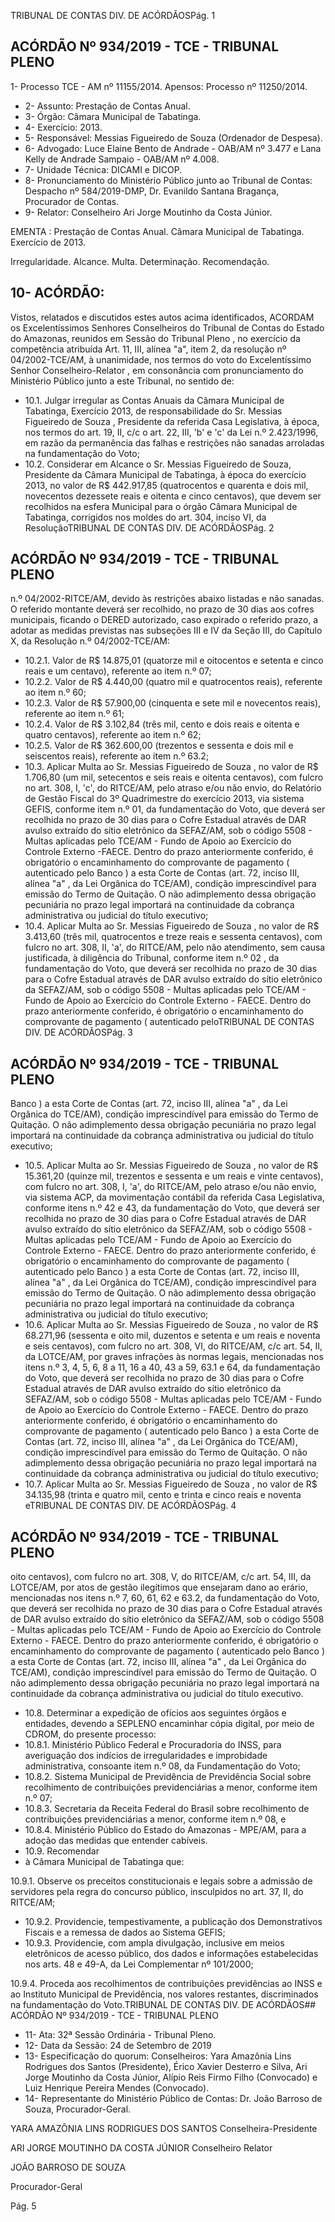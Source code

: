 TRIBUNAL DE CONTAS DIV. DE ACÓRDÃOSPág. 1

## ACÓRDÃO Nº 934/2019 - TCE - TRIBUNAL PLENO

1- Processo TCE - AM nº 11155/2014. Apensos: Processo nº  11250/2014.

- 2- Assunto: Prestação de Contas Anual.
- 3- Órgão: Câmara Municipal de Tabatinga.
- 4- Exercício: 2013.
- 5- Responsável: Messias Figueiredo de Souza (Ordenador de Despesa).
- 6- Advogado: Luce Elaine Bento de Andrade - OAB/AM nº 3.477 e Lana Kelly de Andrade Sampaio - OAB/AM nº 4.008.
- 7- Unidade Técnica: DICAMI e DICOP.
- 8- Pronunciamento do Ministério Público junto ao Tribunal de Contas: Despacho nº 584/2019-DMP, Dr. Evanildo Santana Bragança, Procurador de Contas.
- 9- Relator: Conselheiro Ari Jorge Moutinho da Costa Júnior.

EMENTA : Prestação  de  Contas  Anual. Câmara Municipal de Tabatinga. Exercício de 2013.

Irregularidade. Alcance. Multa. Determinação. Recomendação.

## 10-  ACÓRDÃO:

Vistos, relatados e discutidos estes autos acima identificados, ACORDAM os Excelentíssimos Senhores Conselheiros do Tribunal de Contas do Estado do Amazonas, reunidos em Sessão do Tribunal Pleno , no exercício da competência atribuída Art. 11, III, alínea "a", item 2, da resolução nº 04/2002-TCE/AM, à unanimidade, nos termos do voto do Excelentíssimo Senhor Conselheiro-Relator , em consonância com pronunciamento do Ministério Público junto a este Tribunal, no sentido de:

- 10.1. Julgar irregular as Contas Anuais da Câmara  Municipal de Tabatinga,  Exercício  2013,  de  responsabilidade  do Sr.  Messias Figueiredo  de  Souza ,  Presidente  da  referida  Casa  Legislativa,  à época, nos termos do art. 19, II, c/c o art. 22, III, 'b' e 'c' da Lei n.º 2.423/1996,  em razão  da  permanência  das falhas  e  restrições  não sanadas arroladas na fundamentação do Voto;
- 10.2. Considerar  em  Alcance o Sr.  Messias  Figueiredo  de  Souza, Presidente da Câmara Municipal de Tabatinga, à época do exercício 2013, no valor de R$ 442.917,85 (quatrocentos e quarenta e dois mil, novecentos dezessete reais e oitenta e cinco centavos), que devem ser recolhidos na esfera Municipal para o órgão Câmara Municipal de Tabatinga, corrigidos nos moldes do art. 304, inciso VI, da ResoluçãoTRIBUNAL DE CONTAS DIV. DE ACÓRDÃOSPág. 2

## ACÓRDÃO Nº 934/2019 - TCE - TRIBUNAL PLENO

n.º  04/2002-RITCE/AM,  devido  às  restrições  abaixo  listadas  e  não sanadas. O referido montante deverá ser recolhido, no prazo de 30 dias  aos  cofres  municipais,  ficando  o  DERED  autorizado,  caso expirado  o  referido  prazo, a adotar  as  medidas  previstas  nas subseções  III  e  IV  da  Seção  III,  do  Capítulo  X,  da  Resolução  n.º 04/2002-TCE/AM:

- 10.2.1. Valor de R$ 14.875,01 (quatorze mil e oitocentos e setenta e cinco reais e um centavo), referente ao item n.º 07;
- 10.2.2. Valor  de R$  4.440,00 (quatro  mil  e  quatrocentos  reais), referente ao item n.º 60;
- 10.2.3. Valor  de R$ 57.900,00 (cinquenta  e  sete  mil  e  novecentos reais), referente ao item n.º 61;
- 10.2.4. Valor de R$ 3.102,84 (três mil, cento e dois reais e oitenta e quatro centavos), referente ao item n.º 62;
- 10.2.5. Valor  de R$ 362.600,00 (trezentos  e  sessenta  e  dois  mil  e seiscentos reais), referente ao item n.º 63.2;
- 10.3. Aplicar Multa ao Sr. Messias Figueiredo de Souza , no valor de R$ 1.706,80 (um  mil,  setecentos  e  seis  reais  e  oitenta  centavos),  com fulcro no art. 308, I, 'c', do RITCE/AM, pelo atraso e/ou não envio, do Relatório de Gestão Fiscal do 3º Quadrimestre do exercício 2013, via sistema GEFIS, conforme item n.º 01, da fundamentação do Voto, que deverá  ser  recolhida  no  prazo  de  30  dias  para  o  Cofre  Estadual através de DAR avulso extraído do sítio eletrônico da SEFAZ/AM, sob o código 5508 - Multas aplicadas pelo TCE/AM - Fundo de Apoio ao Exercício do Controle Externo -FAECE. Dentro do prazo anteriormente conferido, é obrigatório o encaminhamento do comprovante de pagamento ( autenticado pelo Banco ) a esta Corte de Contas (art. 72, inciso III, alínea "a" , da Lei Orgânica do TCE/AM), condição imprescindível para emissão do Termo de Quitação. O não adimplemento dessa obrigação pecuniária no prazo legal importará na continuidade da cobrança administrativa ou judicial do título executivo;
- 10.4. Aplicar Multa ao Sr. Messias Figueiredo de Souza , no valor de R$ 3.413,60 (três mil, quatrocentos e treze reais e sessenta centavos), com fulcro no art. 308, II, 'a', do RITCE/AM, pelo não atendimento, sem causa justificada, à diligência do Tribunal, conforme item n.º 02 , da fundamentação do Voto, que deverá ser recolhida no prazo de 30 dias para o Cofre Estadual através de DAR avulso extraído do sítio eletrônico da SEFAZ/AM, sob o código 5508 - Multas aplicadas pelo TCE/AM - Fundo de Apoio ao Exercício do Controle Externo - FAECE. Dentro do prazo anteriormente conferido, é obrigatório o encaminhamento do comprovante de pagamento ( autenticado  peloTRIBUNAL DE CONTAS DIV. DE ACÓRDÃOSPág. 3

## ACÓRDÃO Nº 934/2019 - TCE - TRIBUNAL PLENO

Banco ) a esta Corte de Contas (art. 72, inciso III, alínea "a" , da Lei Orgânica  do  TCE/AM),  condição  imprescindível  para  emissão  do Termo de Quitação. O não adimplemento dessa obrigação pecuniária no prazo legal importará na continuidade da cobrança administrativa ou judicial do título executivo;

- 10.5. Aplicar Multa ao Sr. Messias Figueiredo de Souza , no valor de R$ 15.361,20 (quinze  mil,  trezentos  e  sessenta  e  um  reais  e  vinte centavos), com fulcro no art. 308, I, 'a', do RITCE/AM, pelo atraso e/ou  não  envio,  via  sistema  ACP,  da  movimentação  contábil  da referida Casa Legislativa, conforme itens n.º 42 e 43, da fundamentação do Voto, que deverá ser recolhida no prazo de 30 dias para  o  Cofre  Estadual  através  de  DAR  avulso  extraído  do  sítio eletrônico da SEFAZ/AM, sob o código 5508 - Multas aplicadas pelo TCE/AM - Fundo de Apoio ao Exercício do Controle Externo - FAECE. Dentro do prazo anteriormente conferido, é obrigatório o encaminhamento do comprovante de pagamento ( autenticado  pelo Banco ) a esta Corte de Contas (art. 72, inciso III, alínea "a" , da Lei Orgânica  do  TCE/AM),  condição  imprescindível  para  emissão  do Termo de Quitação. O não adimplemento dessa obrigação pecuniária no prazo legal importará na continuidade da cobrança administrativa ou judicial do título executivo;
- 10.6. Aplicar Multa ao Sr. Messias Figueiredo de Souza , no valor de R$ 68.271,96 (sessenta  e  oito  mil,  duzentos  e  setenta  e  um  reais  e noventa e seis centavos), com fulcro no art. 308, VI, do RITCE/AM, c/c art. 54, II, da LOTCE/AM, por graves infrações às normas legais, mencionadas nos itens n.º 3, 4, 5, 6, 8 a 11, 16 a 40, 43 a 59, 63.1 e 64, da fundamentação do Voto, que deverá ser recolhida no prazo de 30 dias para o Cofre Estadual através de DAR avulso extraído do sítio eletrônico da SEFAZ/AM, sob o código 5508 - Multas aplicadas pelo TCE/AM - Fundo de Apoio ao Exercício do Controle Externo - FAECE. Dentro do prazo anteriormente conferido, é obrigatório o encaminhamento do comprovante de pagamento ( autenticado  pelo Banco ) a esta Corte de Contas (art. 72, inciso III, alínea "a" , da Lei Orgânica  do  TCE/AM),  condição  imprescindível  para  emissão  do Termo de Quitação. O não adimplemento dessa obrigação pecuniária no prazo legal importará na continuidade da cobrança administrativa ou judicial do título executivo;
- 10.7. Aplicar Multa ao Sr. Messias Figueiredo de Souza , no valor de R$ 34.135,98 (trinta e quatro mil, cento e trinta e cinco reais e noventa eTRIBUNAL DE CONTAS DIV. DE ACÓRDÃOSPág. 4

## ACÓRDÃO Nº 934/2019 - TCE - TRIBUNAL PLENO

oito centavos), com fulcro no art. 308, V, do RITCE/AM, c/c art. 54, III, da LOTCE/AM, por atos de gestão ilegítimos que ensejaram dano ao erário, mencionadas  nos  itens n.º 7, 60, 61, 62 e 63.2, da fundamentação do Voto, que deverá ser recolhida no prazo de 30 dias para  o  Cofre  Estadual  através  de  DAR  avulso  extraído  do  sítio eletrônico da SEFAZ/AM, sob o código 5508 - Multas aplicadas pelo TCE/AM - Fundo de Apoio ao Exercício do Controle Externo - FAECE. Dentro do prazo anteriormente conferido, é obrigatório o encaminhamento do comprovante de pagamento ( autenticado  pelo Banco ) a esta Corte de Contas (art. 72, inciso III, alínea "a" , da Lei Orgânica  do  TCE/AM),  condição  imprescindível  para  emissão  do Termo de Quitação. O não adimplemento dessa obrigação pecuniária no prazo legal importará na continuidade da cobrança administrativa ou judicial do título executivo.

- 10.8. Determinar a expedição de ofícios aos seguintes órgãos e entidades, devendo  a  SEPLENO encaminhar  cópia  digital,  por  meio  de  CDROM, do presente processo:
- 10.8.1. Ministério  Público  Federal  e  Procuradoria  do  INSS,  para averiguação dos indícios de irregularidades e improbidade administrativa, consoante item n.º 08, da Fundamentação do Voto;
- 10.8.2. Sistema Municipal de Previdência de Previdência Social sobre recolhimento de contribuições previdenciárias a menor, conforme item n.º 07;
- 10.8.3. Secretaria da Receita Federal do Brasil sobre recolhimento de contribuições previdenciárias a menor, conforme item n.º 08, e
- 10.8.4. Ministério Público do Estado do Amazonas - MPE/AM, para a adoção das medidas que entender cabíveis.
- 10.9. Recomendar
- à Câmara Municipal de Tabatinga que:

10.9.1. Observe os preceitos constitucionais e legais sobre a admissão de servidores pela regra do concurso público, insculpidos no art. 37, II, do RITCE/AM;

- 10.9.2. Providencie, tempestivamente, a publicação dos Demonstrativos Fiscais e a remessa de dados ao Sistema GEFIS;
- 10.9.3. Providencie, com  ampla  divulgação, inclusive em  meios eletrônicos de acesso público, dos dados e informações estabelecidas nos arts. 48 e 49-A, da Lei Complementar nº 101/2000;

10.9.4. Proceda aos recolhimentos de contribuições previdências ao INSS e ao Instituto Municipal de Previdência, nos valores restantes, discriminados na fundamentação do Voto.TRIBUNAL DE CONTAS DIV. DE ACÓRDÃOS## ACÓRDÃO Nº 934/2019 - TCE - TRIBUNAL PLENO

- 11-  Ata: 32ª Sessão Ordinária - Tribunal Pleno.
- 12-  Data da Sessão: 24 de Setembro de 2019
- 13-  Especificação do quorum: Conselheiros: Yara Amazônia Lins Rodrigues dos Santos (Presidente), Érico Xavier Desterro e Silva, Ari Jorge Moutinho da Costa Júnior, Alípio Reis Firmo Filho (Convocado) e Luiz Henrique Pereira Mendes (Convocado).
- 14-  Representante  do  Ministério  Público  de  Contas: Dr. João  Barroso  de  Souza, Procurador-Geral.

YARA AMAZÔNIA LINS RODRIGUES DOS SANTOS Conselheira-Presidente

ARI JORGE MOUTINHO DA COSTA JÚNIOR Conselheiro Relator

JOÃO BARROSO DE SOUZA

Procurador-Geral

Pág. 5